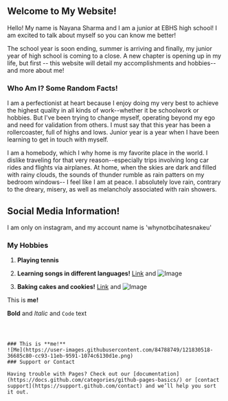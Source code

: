 ## Welcome to My Website!


Hello! My name is Nayana Sharma and I am a junior at EBHS high school! I am excited to talk about myself so you can know me better!

The school year is soon ending, summer is arriving and finally, my junior year of high school is coming to a close. A new chapter is opening up in my life, but first -- this website will detail my accomplishments and hobbies-- and more about me!

###                                                     Who Am I? Some Random Facts!

I am a perfectionist at heart because I enjoy doing my very best to achieve the highest quality in all kinds of work--whether it be schoolwork or hobbies. But I've been trying to change myself, operating beyond my ego and need for validation from others. I must say that this year has been a rollercoaster, full of highs and lows. Junior year is a year when I have been learning to get in touch with myself.

I am a homebody, which I why home is my favorite place in the world. I dislike traveling for that very reason--especially trips involving long car rides and flights via airplanes. At home, when the skies are dark and filled with rainy clouds, the sounds of thunder rumble as rain patters on my bedroom windows-- I feel like I am at peace. I absolutely love rain, contrary to the dreary, misery, as well as melancholy associated with rain showers.


## Social Media Information!
I am only on instagram, and my account name is 'whynotbcihatesnakeu'


### My Hobbies

1. **Playing tennis**

2. **Learning songs in different languages!**
[Link](url) and ![Image](src)

3. **Baking cakes and cookies!**
[Link](url) and ![Image](src)

This is **me!**

**Bold** and _Italic_ and `Code` text


```



### This is **me!**
![Me](https://user-images.githubusercontent.com/84788749/121830518-36685c80-cc93-11eb-9591-1074c6130d1e.png) 
### Support or Contact

Having trouble with Pages? Check out our [documentation](https://docs.github.com/categories/github-pages-basics/) or [contact support](https://support.github.com/contact) and we’ll help you sort it out.
